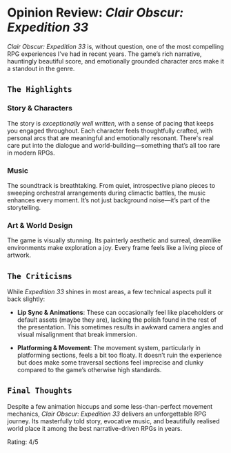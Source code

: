 # Opinion Review: _Clair Obscur: Expedition 33_

_Clair Obscur: Expedition 33_ is, without question, one of the most compelling RPG experiences I've had in recent years. The game’s rich narrative, hauntingly beautiful score, and emotionally grounded character arcs make it a standout in the genre.

##  `The Highlights`

### Story & Characters

The story is _exceptionally well written_, with a sense of pacing that keeps you engaged throughout. Each character feels thoughtfully crafted, with personal arcs that are meaningful and emotionally resonant. There's real care put into the dialogue and world-building—something that’s all too rare in modern RPGs.

### Music

The soundtrack is breathtaking. From quiet, introspective piano pieces to sweeping orchestral arrangements during climactic battles, the music enhances every moment. It’s not just background noise—it’s part of the storytelling.

### Art & World Design

The game is visually stunning. Its painterly aesthetic and surreal, dreamlike environments make exploration a joy. Every frame feels like a living piece of artwork.

## `The Criticisms`

While _Expedition 33_ shines in most areas, a few technical aspects pull it back slightly:

- **Lip Sync & Animations**: These can occasionally feel like placeholders or default assets (maybe they are), lacking the polish found in the rest of the presentation. This sometimes results in awkward camera angles and visual misalignment that break immersion.
    
- **Platforming & Movement**: The movement system, particularly in platforming sections, feels a bit too floaty. It doesn’t ruin the experience but does make some traversal sections feel imprecise and clunky compared to the game’s otherwise high standards.
    

## `Final Thoughts`

Despite a few animation hiccups and some less-than-perfect movement mechanics, _Clair Obscur: Expedition 33_ delivers an unforgettable RPG journey. Its masterfully told story, evocative music, and beautifully realised world place it among the best narrative-driven RPGs in years.

Rating: 4/5 
